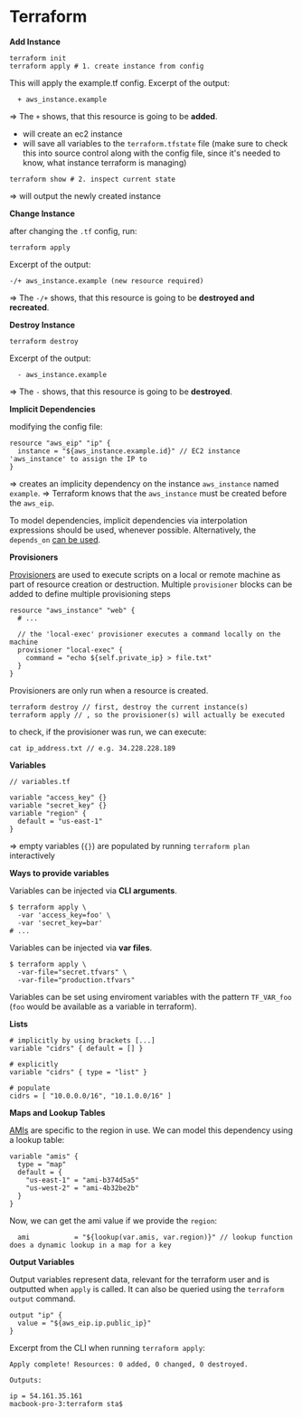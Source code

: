 # Terraform

**Add Instance**

```
terraform init
terraform apply # 1. create instance from config
```

This will apply the example.tf config.
Excerpt of the output:

```
  + aws_instance.example
```

=> The `+` shows, that this resource is going to be **added**.

- will create an ec2 instance
- will save all variables to the `terraform.tfstate` file (make sure to check this into source control along with the config file, since it's needed to know, what instance terraform is managing)

```
terraform show # 2. inspect current state
```

=> will output the newly created instance

**Change Instance**

after changing the `.tf` config, run:

```
terraform apply
```

Excerpt of the output:

```
-/+ aws_instance.example (new resource required)
```

=> The `-/+` shows, that this resource is going to be **destroyed and recreated**.

**Destroy Instance**

```
terraform destroy
```

Excerpt of the output:

```
  - aws_instance.example
```

=> The `-` shows, that this resource is going to be **destroyed**.

**Implicit Dependencies**

modifying the config file:

```
resource "aws_eip" "ip" {
  instance = "${aws_instance.example.id}" // EC2 instance 'aws_instance' to assign the IP to
}
```

=> creates an implicity dependency on the instance `aws_instance` named `example`.
=> Terraform knows that the `aws_instance` must be created before the `aws_eip`.

To model dependencies, implicit dependencies via interpolation expressions should be used, whenever possible. Alternatively, the `depends_on` [can be used][0].

**Provisioners**

[Provisioners][1] are used to execute scripts on a local or remote machine as part of resource creation or destruction. 
Multiple `provisioner` blocks can be added to define multiple provisioning steps
```
resource "aws_instance" "web" {
  # ...

  // the 'local-exec' provisioner executes a command locally on the machine
  provisioner "local-exec" {
    command = "echo ${self.private_ip} > file.txt"
  }
}
```

Provisioners are only run when a resource is created.

```
terraform destroy // first, destroy the current instance(s)
terraform apply // , so the provisioner(s) will actually be executed
```

to check, if the provisioner was run, we can execute:

```
cat ip_address.txt // e.g. 34.228.228.189
```

**Variables**

```
// variables.tf

variable "access_key" {}
variable "secret_key" {}
variable "region" {
  default = "us-east-1"
}
```

=> empty variables (`{}`) are populated by running `terraform plan` interactively

**Ways to provide variables**

Variables can be injected via **CLI arguments**.

```
$ terraform apply \
  -var 'access_key=foo' \
  -var 'secret_key=bar'
# ...
```

Variables can be injected via **var files**.

```
$ terraform apply \
  -var-file="secret.tfvars" \
  -var-file="production.tfvars"
```

Variables can be set using enviroment variables with the pattern `TF_VAR_foo` (`foo` would be available as a variable in terraform).

**Lists**

```
# implicitly by using brackets [...]
variable "cidrs" { default = [] }

# explicitly
variable "cidrs" { type = "list" }

# populate
cidrs = [ "10.0.0.0/16", "10.1.0.0/16" ]
```

**Maps and Lookup Tables**

[AMIs][2] are specific to the region in use. We can model this dependency using a lookup table:

```
variable "amis" {
  type = "map"
  default = {
    "us-east-1" = "ami-b374d5a5"
    "us-west-2" = "ami-4b32be2b"
  }
}
```

Now, we can get the ami value if we provide the `region`:

```
  ami           = "${lookup(var.amis, var.region)}" // lookup function does a dynamic lookup in a map for a key
```

**Output Variables**

Output variables represent data, relevant for the terraform user and is outputted when `apply` is called. It can also be queried using the `terraform output` command.

```
output "ip" {
  value = "${aws_eip.ip.public_ip}"
}
```

Excerpt from the CLI when running `terraform apply`:

```
Apply complete! Resources: 0 added, 0 changed, 0 destroyed.

Outputs:

ip = 54.161.35.161
macbook-pro-3:terraform sta$ 
```




[0]: https://www.terraform.io/intro/getting-started/dependencies.html
[1]: https://www.terraform.io/docs/provisioners/index.html
[2]: https://docs.aws.amazon.com/AWSEC2/latest/UserGuide/AMIs.html
